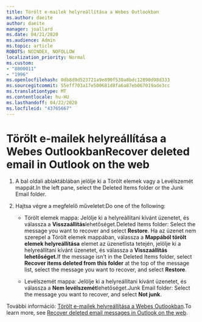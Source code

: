 ```yaml
---
title: Törölt e-mailek helyreállítása a Webes Outlookban
ms.author: daeite
author: daeite
manager: joallard
ms.date: 04/21/2020
ms.audience: Admin
ms.topic: article
ROBOTS: NOINDEX, NOFOLLOW
localization_priority: Normal
ms.custom:
- "8000011"
- "1996"
ms.openlocfilehash: 0db8d9d523721a9e890f530a8bdc12890d98d333
ms.sourcegitcommit: 55eff703a17e500681d8fa6a87eb067019ade3cc
ms.translationtype: MT
ms.contentlocale: hu-HU
ms.lasthandoff: 04/22/2020
ms.locfileid: "43765667"
---
```

# <a name="recover-deleted-email-in-outlook-on-the-web"></a><span data-ttu-id="24d30-102">Törölt e-mailek helyreállítása a Webes Outlookban</span><span class="sxs-lookup"><span data-stu-id="24d30-102">Recover deleted email in Outlook on the web</span></span>

1. <span data-ttu-id="24d30-103">A bal oldali ablaktáblában jelölje ki a Törölt elemek vagy a Levélszemét mappát.</span><span class="sxs-lookup"><span data-stu-id="24d30-103">In the left pane, select the Deleted Items folder or the Junk Email folder.</span></span>

2. <span data-ttu-id="24d30-104">Hajtsa végre a megfelelő műveletet:</span><span class="sxs-lookup"><span data-stu-id="24d30-104">Do one of the following:</span></span>

    - <span data-ttu-id="24d30-105">Törölt elemek mappa: Jelölje ki a helyreállítani kívánt üzenetet, és válassza a **Visszaállítás**lehetőséget.</span><span class="sxs-lookup"><span data-stu-id="24d30-105">Deleted Items folder: Select the message you want to recover and select **Restore**.</span></span> <span data-ttu-id="24d30-106">Ha az üzenet nem szerepel a Törölt elemek mappában, válassza a **Mappából törölt elemek helyreállítása** elemet az üzenetlista tetején, jelölje ki a helyreállítani kívánt üzenetet, és válassza a **Visszaállítás lehetőséget.**</span><span class="sxs-lookup"><span data-stu-id="24d30-106">If the message isn't in the Deleted Items folder, select **Recover items deleted from this folder** at the top of the message list, select the message you want to recover, and select **Restore**.</span></span>

    - <span data-ttu-id="24d30-107">Levélszemét mappa: Jelölje ki a helyreállítani kívánt üzenetet, és válassza a **Nem levélszemét**lehetőséget.</span><span class="sxs-lookup"><span data-stu-id="24d30-107">Junk Email folder: Select the message you want to recover, and select **Not junk**.</span></span>

<span data-ttu-id="24d30-108">További információ: [Törölt e-mailek helyreállítása a Webes Outlookban](https://support.office.com/article/a8ca78ac-4721-4066-95dd-571842e9fb11).</span><span class="sxs-lookup"><span data-stu-id="24d30-108">To learn more, see [Recover deleted email messages in Outlook on the web](https://support.office.com/article/a8ca78ac-4721-4066-95dd-571842e9fb11).</span></span>